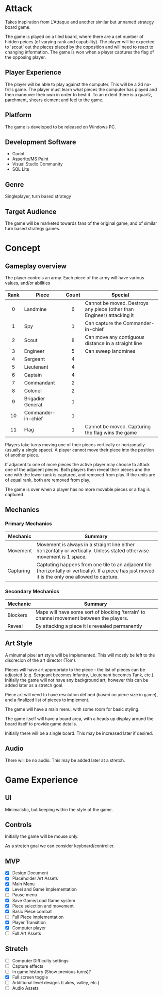# Attack

Takes inspiration from L'Attaque and another similar but unnamed strategy board game.

The game is played on a tiled board, where there are a set number of hidden peices (of varying rank and capability). The player will be expected to 'scout' out the pieces placed by the opposition and will need to react to changing information. The game is won when a player captures the flag of the opposing player.

## Player Experience

The player will be able to play against the computer. This will be a 2d no-frills game.
The player must learn what pieces the computer has played and then maneuver their own in order to best it.
To an extent there is a quartz, parchment, shears element and feel to the game.

## Platform
The game is developed to be released on Windows PC.

## Development Software

- Godot
- Asperite/MS Paint
- Visual Studio Community
- SQL Lite

## Genre

Singleplayer, turn based strategy

## Target Audience

The game will be marketed towards fans of the original game, and of similar turn based strategy games.

# Concept

## Gameplay overview

The player controls an army. Each piece of the army will have various values, and/or abilities

| Rank | Piece | Count | Special |
| :---: | --- | :---: | --- |
| 0 | Landmine | 6 | Cannot be moved. Destroys any piece (other than Engineer) attacking it |
| 1 | Spy | 1 | Can capture the Commander-in-chief |
| 2 | Scout | 8 | Can move any contiguous distance in a straight line |
| 3 | Engineer | 5 | Can sweep landmines |
| 4 | Sergeant | 4 | |
| 5 | Lieutenant | 4 | |
| 6 | Captain | 4 | |
| 7 | Commandant | 2 | |
| 8 | Colonel | 2 | |
| 9 | Brigadier General | 1 | |
| 10 | Commander-in-chief | 1 | |
| 11 | Flag | 1 | Cannot be moved. Capturing the flag wins the game |

Players take turns moving one of their pieces vertically or horizontally (usually a single space). A player cannot move their piece into the position of another piece.

If adjacent to one of more pieces the active player may choose to attack one of the adjacent pieces. Both players then reveal their pieces and the one with the lower rank is captured, and removed from play. If the units are of equal rank, both are removed from play.

The game is over when a player has no more movable pieces or a flag is captured

## Mechanics

### Primary Mechanics

| Mechanic | Summary |
| --- | --- |
| Movement | Movement is always in a straight line either horizontally or vertically. Unless stated otherwise movement is 1 space. |
| Capturing | Captuting happens from one tile to an adjacent tile (horizontally or vertically). If a piece has just moved it is the only one allowed to capture. |

### Secondary Mechanics

| Mechanic | Summary |
| --- | --- |
| Blockers | Maps will have some sort of blocking 'terrain' to channel movement between the players.
| Reveal | By attacking a piece it is revealed permanently |

## Art Style

A minumal pixel art style will be implemented. This will mostly be left to the discrecion of the art director (Tom).

Pieces will have art appropriate to the piece - the list of pieces can be adjusted (e.g. Sergeant becomes Infantry, Lieutenant becomes Tank, etc.).
Initially the game will not have any background art, however this can be added later as a stretch goal.

Piece art will need to have resolution defined (based on piece size in game), and a finalized list of pieces to implement.

The game will have a main menu, with some room for basic styling.

The game itself will have a board area, with a heads up display around the board itself to provide game details.

Initially there will be a single board. This may be increased later if desired.

## Audio

There will be no audio. This may be added later at a stretch.

# Game Experience

## UI

Minimalistic, but keeping within the style of the game.

## Controls

Initially the game will be mouse only.

As a stretch goal we can consider keyboard/controller.

## MVP

- [X] Design Document
- [X] Placeholder Art Assets
- [X] Main Menu
- [X] Level and Game Implementation
- [ ] Pause menu
- [X] Save Game/Load Game system
- [X] Piece selection and movement
- [X] Basic Piece combat
- [ ] Full Piece implementation
- [X] Player Transition
- [X] Computer player
- [ ] Full Art Assets

## Stretch

- [ ] Computer Difficulty settings
- [ ] Capture effects
- [ ] In game history (Show previous turns)?
- [X] Full screen toggle
- [ ] Additional level designs (Lakes, valley, etc.)
- [ ] Audio Assets
